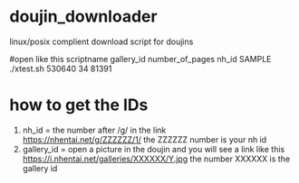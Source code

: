 # doujin_downloader
linux/posix complient download script for doujins

#open like this
scriptname gallery_id number_of_pages nh_id
SAMPLE ./xtest.sh 530640 34 81391

# how to get the IDs
1. nh_id = the number after /g/ in the link  
  https://nhentai.net/g/ZZZZZZ/1/ the ZZZZZZ number is your nh id
2. gallery_id = open a picture in the doujin and you will see a link like this  
  https://i.nhentai.net/galleries/XXXXXX/Y.jpg the number XXXXXX is the gallery id
